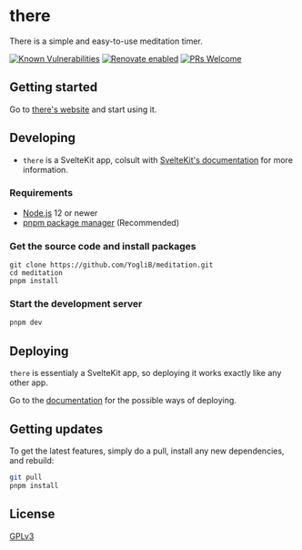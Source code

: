 # there

There is a simple and easy-to-use meditation timer.

[![Known Vulnerabilities](https://snyk.io/test/github/YogliB/meditation/badge.svg)](https://snyk.io/test/github/YogliB/meditation)
[![Renovate enabled](https://img.shields.io/badge/renovate-enabled-brightgreen.svg)](https://renovatebot.com/)
[![PRs Welcome](https://img.shields.io/badge/PRs-welcome-brightgreen.svg)](http://makeapullrequest.com)

## Getting started

Go to [there's website](https://there.yogev.dev) and start using it.

## Developing

-   `there` is a SvelteKit app, colsult with [SvelteKit's documentation](https://kit.svelte.dev/) for more information.

### Requirements

-   [Node.js](https://nodejs.org) 12 or newer
-   [pnpm package manager](https://pnpm.io/) (Recommended)

### Get the source code and install packages

```
git clone https://github.com/YogliB/meditation.git
cd meditation
pnpm install
```

### Start the development server

```bash
pnpm dev
```

## Deploying

`there` is essentialy a SvelteKit app, so deploying it works exactly like any other app.

Go to the [documentation](https://kit.svelte.dev/docs#adapters) for the possible ways of deploying.

## Getting updates

To get the latest features, simply do a pull, install any new dependencies, and rebuild:

```bash
git pull
pnpm install
```

## License

[GPLv3](LICENSE.md)

